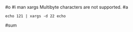 #o
#i
man xargs
Multibyte characters are not  supported.
#a
```
echo 121 | xargs -d 22 echo
```
#sum
